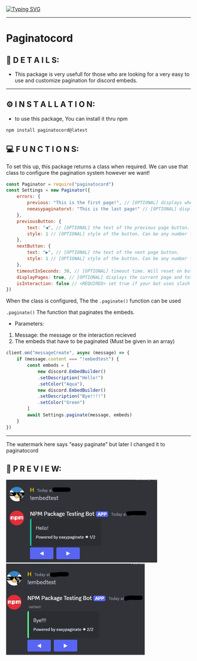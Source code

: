 <a href="https://git.io/typing-svg"><img src="https://readme-typing-svg.herokuapp.com?font=Fira+Code&duration=1000&pause=3000&color=F70000&background=000000&center=true&vCenter=true&width=435&lines=Paginatocord;Make+paginations+easy;supports+latest+discord.js+versions!;Made+by+phantom_raja" alt="Typing SVG" /></a>

---

# Paginatocord
## 📝 D E T A I L S:
- This package is very usefull for those who are looking for a very easy to use and customize pagination for discord embeds.

---

## ⚙ I N S T A L L A T I O N:
- to use this package, You can install it thru npm 
```bash
npm install paginatocord@latest
```

## 💻 F U N C T I O N S:
To set this up, this package returns a class when required. We can use that class to configure the pagination system however we want!

```js
const Paginator = require("paginatocord")
const Settings = new Paginator({
    errors: {
        previous: "This is the first page!", // [OPTIONAL] displays when no more pages behind.
        neeasypaginatorxt: "This is the last page!" // [OPTIONAL] displays when no more pages left.
    },
    previousButton: {
        text: "◀", // [OPTIONAL] the text of the previous page button.
        style: 1 // [OPTIONAL] style of the button. Can be any number from 1 to 3.
    },
    nextButton: {
        text: "▶", // [OPTIONAL] the text of the next page button.
        style: 1 // [OPTIONAL] style of the button. Can be any number from 1 to 3.
    },
    timeoutInSeconds: 30, // [OPTIONAL] timeout time. Will reset on button press. Timeouts when no input.
    displayPages: true, // [OPTIONAL] displays the current page and total pages. Comes with watermark.
    isInteraction: false // <REQUIRED> set true if your bot uses slash commands, false if it doesnt.
})
```
When the class is configured, The the ``.paginate()`` function can be used

``.paginate()``
The function that paginates the embeds.

- Parameters:
1. Message: the message or the interaction recieved
2. The embeds that have to be paginated (Must be given in an array)

```js
client.on("messageCreate", async (message) => {
    if (message.content === "!embedtest") {
        const embeds = [
            new discord.EmbedBuilder()
            .setDescription("Hello!")
            .setColor("Aqua"),
            new discord.EmbedBuilder()
            .setDescription("Bye!!!!")
            .setColor("Green")
        ]
        await Settings.paginate(message, embeds)
    }
})
```



---
The watermark here says "easy paginate" but later I changed it to paginatocord

## 👀 P R E V I E W:
<img title="First Page" alt="Alt text" src="./screenshots/page 1.png">
<img title="Second Page" alt="Alt text" src="./screenshots/page 2.png">
